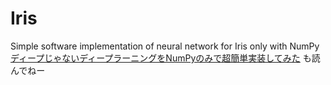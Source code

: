 # Iris
Simple software implementation of neural network for Iris only with NumPy
[ディープじゃないディープラーニングをNumPyのみで超簡単実装してみた](http://qiita.com/Matchlab/items/25dd57c40c8bea09b64e)
も読んでねー
